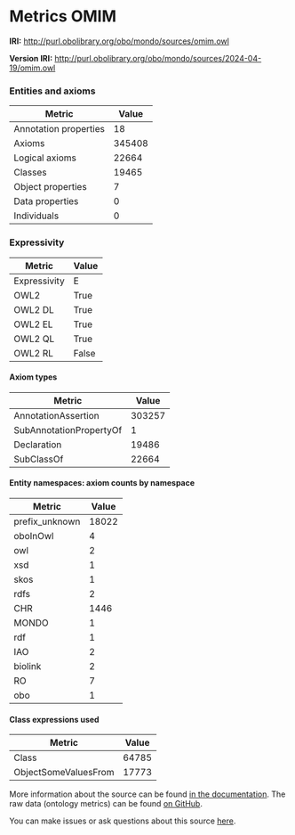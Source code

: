 # Metrics OMIM

**IRI:** http://purl.obolibrary.org/obo/mondo/sources/omim.owl

**Version IRI:** http://purl.obolibrary.org/obo/mondo/sources/2024-04-19/omim.owl

### Entities and axioms

| Metric | Value |
| ------ | ----- |
| Annotation properties | 18 |
| Axioms | 345408 |
| Logical axioms | 22664 |
| Classes | 19465 |
| Object properties | 7 |
| Data properties | 0 |
| Individuals | 0 |


### Expressivity

| Metric | Value |
| ------ | ----- |
| Expressivity | E |
| OWL2 | True |
| OWL2 DL | True |
| OWL2 EL | True |
| OWL2 QL | True |
| OWL2 RL | False |

#### Axiom types

| Metric | Value |
| ------ | ----- |
| AnnotationAssertion | 303257 |
| SubAnnotationPropertyOf | 1 |
| Declaration | 19486 |
| SubClassOf | 22664 |


#### Entity namespaces: axiom counts by namespace

| Metric | Value |
| ------ | ----- |
| prefix_unknown | 18022 |
| oboInOwl | 4 |
| owl | 2 |
| xsd | 1 |
| skos | 1 |
| rdfs | 2 |
| CHR | 1446 |
| MONDO | 1 |
| rdf | 1 |
| IAO | 2 |
| biolink | 2 |
| RO | 7 |
| obo | 1 |


#### Class expressions used

| Metric | Value |
| ------ | ----- |
| Class | 64785 |
| ObjectSomeValuesFrom | 17773 |


More information about the source can be found [in the documentation](../sources.md). The raw data (ontology metrics) can be found [on GitHub](https://github.com/monarch-initiative/mondo-ingest/tree/main/src/ontology/metadata).

You can make issues or ask questions about this source [here](https://github.com/monarch-initiative/mondo-ingest/issues).

